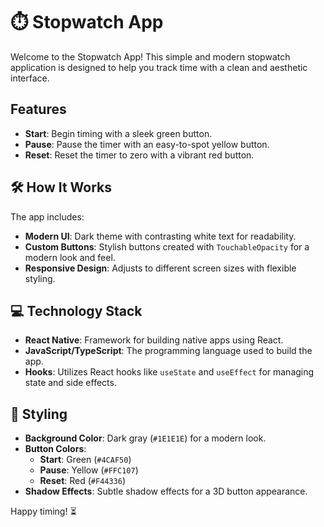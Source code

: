 # ⏱️ Stopwatch App

Welcome to the Stopwatch App! This simple and modern stopwatch application is designed to help you track time with a clean and aesthetic interface.

## Features

- **Start**: Begin timing with a sleek green button.
- **Pause**: Pause the timer with an easy-to-spot yellow button.
- **Reset**: Reset the timer to zero with a vibrant red button.

## 🛠️ How It Works

The app includes:
- **Modern UI**: Dark theme with contrasting white text for readability.
- **Custom Buttons**: Stylish buttons created with `TouchableOpacity` for a modern look and feel.
- **Responsive Design**: Adjusts to different screen sizes with flexible styling.

## 💻 Technology Stack

- **React Native**: Framework for building native apps using React.
- **JavaScript/TypeScript**: The programming language used to build the app.
- **Hooks**: Utilizes React hooks like `useState` and `useEffect` for managing state and side effects.

## 🎨 Styling

- **Background Color**: Dark gray (`#1E1E1E`) for a modern look.
- **Button Colors**:
  - **Start**: Green (`#4CAF50`)
  - **Pause**: Yellow (`#FFC107`)
  - **Reset**: Red (`#F44336`)
- **Shadow Effects**: Subtle shadow effects for a 3D button appearance.

Happy timing! ⏳

